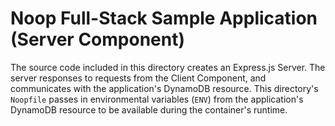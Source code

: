# Noop Full-Stack Sample Application (Server Component)

The source code included in this directory creates an Express.js Server. The server responses to requests from the Client Component, and communicates with the application's DynamoDB resource. This directory's `Noopfile` passes in environmental variables (`ENV`) from the application's DynamoDB resource to be available during the container's runtime.